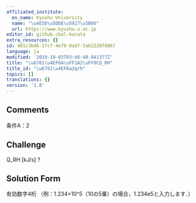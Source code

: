 ```yaml
---
affiliated_institute:
  en_name: Kyushu University
  name: "\u4E5D\u5DDE\u5927\u5B66"
  url: https://www.kyushu-u.ac.jp
editor_id: github.cbal-kurata
extra_resources: {}
id: 481c3bdb-1fcf-4e79-8ad7-5ab2220f8867
language: ja
modified: '2019-10-03T03:46:40.941377Z'
title: "\u6761\u4EF6A\uFF1A2\uFF0CQ_RH"
title_id: "\u6761\u4EF6a2qrh"
topics: []
translations: {}
version: '1.0'
---
```


## Comments
条件A：2

## Challenge
Q_RH [kJ/s] ?

## Solution Form
有効数字4桁
（例：1.234×10^5（10の5乗）の場合，1.234e5と入力します．）




